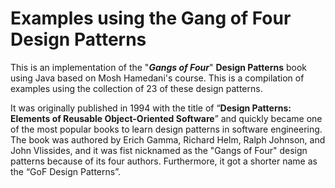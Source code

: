 # Examples using the Gang of Four Design Patterns

This is an implementation of the "**_Gangs of Four_**" **Design Patterns** book using Java based on Mosh Hamedani's course. This is a compilation of examples using the collection of 23 of these design patterns.

It was originally published in 1994 with the title of “**Design Patterns: Elements of Reusable Object-Oriented Software**” and quickly became one of the most popular books to learn design patterns in software engineering. The book was authored by Erich Gamma, Richard Helm, Ralph Johnson, and John Vlissides, and it was fist nicknamed as the "Gangs of Four" design patterns because of its four authors. Furthermore, it got a shorter name as the “GoF Design Patterns”.
